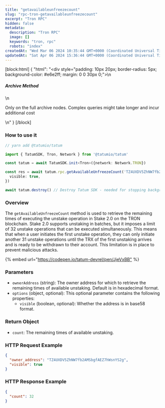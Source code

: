 ```yaml
---
title: "getavailableunfreezecount"
slug: "rpc-tron-getavailableunfreezecount"
excerpt: "Tron RPC"
hidden: false
metadata: 
  description: "Tron RPC"
  image: []
  keywords: "tron, rpc"
  robots: "index"
createdAt: "Wed Mar 06 2024 10:35:44 GMT+0000 (Coordinated Universal Time)"
updatedAt: "Sat Apr 06 2024 15:36:44 GMT+0000 (Coordinated Universal Time)"
---
```

[block:html]
{
  "html": "<div style=\"padding: 10px 20px; border-radius: 5px; background-color: #e6e2ff; margin: 0 0 30px 0;\">\n  <h5>Archive Method</h5>\n  <p>Only on the full archive nodes. Complex queries might take longer and incur additional cost</p>\n</div>"
}
[/block]


### How to use it



```typescript
// yarn add @tatumio/tatum

import { TatumSDK, Tron, Network } from '@tatumio/tatum'

const tatum = await TatumSDK.init<Tron>({network: Network.TRON})

const res = await tatum.rpc.getAvailableUnfreezeCount('TZ4UXDV5ZhNW7fb2AMSbgfAEZ7hWsnYS2g', {
  visible: true,
})

await tatum.destroy() // Destroy Tatum SDK - needed for stopping background jobs
```



### Overview

The `getAvailableUnfreezeCount` method is used to retrieve the remaining times of executing the unstake operation in Stake 2.0 on the TRON blockchain. Stake 2.0 supports unstaking in batches, but it imposes a limit of 32 unstake operations that can be executed simultaneously. This means that when a user initiates the first unstake operation, they can only initiate another 31 unstake operations until the TRX of the first unstaking arrives and is ready to be withdrawn to their account. This limitation is in place to prevent malicious attacks.

{% embed url="<https://codepen.io/tatum-devrel/pen/JjeVxBB"> %}

### Parameters

- `ownerAddress` (string): The owner address for which to retrieve the remaining times of available unstaking. Default is in hexadecimal format.
- `options` (object, optional): This optional parameter contains the following properties:
  - `visible` (boolean, optional): Whether the address is in base58 format.

### Return Object

- `count`: The remaining times of available unstaking.

### HTTP Request Example

```json
{
  "owner_address": "TZ4UXDV5ZhNW7fb2AMSbgfAEZ7hWsnYS2g",
  "visible": true
}
```

### HTTP Response Example

```json
{
  "count": 32
}
```
